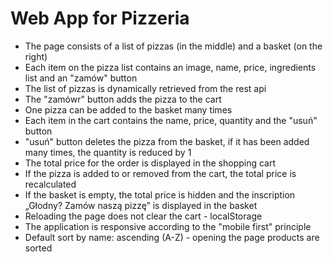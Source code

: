 # Web App for Pizzeria


* The page consists of a list of pizzas (in the middle) and a basket (on the right)
* Each item on the pizza list contains an image, name, price, ingredients list and an "zamów" button
* The list of pizzas is dynamically retrieved from the rest api
* The "zamówr" button adds the pizza to the cart
* One pizza can be added to the basket many times
* Each item in the cart contains the name, price, quantity and the "usuń" button
* "usuń" button deletes the pizza from the basket, if it has been added many times, the quantity is reduced by 1
* The total price for the order is displayed in the shopping cart
* If the pizza is added to or removed from the cart, the total price is recalculated
* If the basket is empty, the total price is hidden and the inscription „Głodny? Zamów naszą pizzę” is displayed in the basket
* Reloading the page does not clear the cart - localStorage
* The application is responsive according to the "mobile first" principle
* Default sort by name: ascending (A-Z) - opening the page products are sorted
